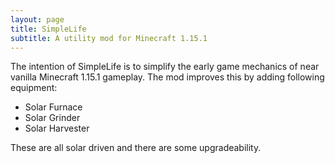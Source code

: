 ```yaml
---
layout: page
title: SimpleLife
subtitle: A utility mod for Minecraft 1.15.1
---
```


The intention of SimpleLife is to simplify the early game mechanics of near vanilla Minecraft 1.15.1 gameplay. The mod improves this by adding following equipment:

- Solar Furnace
- Solar Grinder
- Solar Harvester

These are all solar driven and there are some upgradeability. 